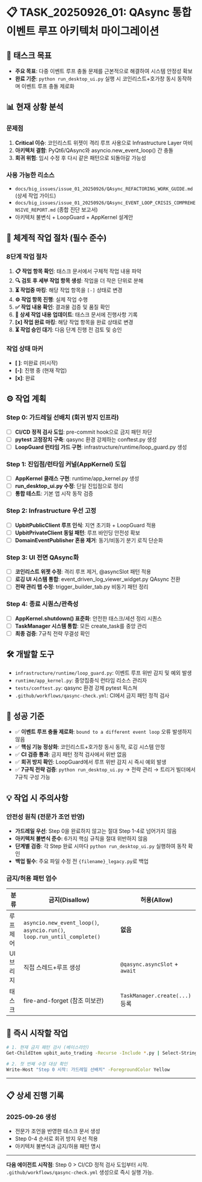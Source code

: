 # 📋 TASK_20250926_01: QAsync 통합 이벤트 루프 아키텍처 마이그레이션

## 🎯 태스크 목표

- **주요 목표**: 다중 이벤트 루프 충돌 문제를 근본적으로 해결하여 시스템 안정성 확보
- **완료 기준**: `python run_desktop_ui.py` 실행 시 코인리스트+호가창 동시 동작하며 이벤트 루프 충돌 제로화

## 📊 현재 상황 분석

### 문제점

1. **Critical 이슈**: 코인리스트 위젯이 격리 루프 사용으로 Infrastructure Layer 마비
2. **아키텍처 결함**: PyQt6/QAsync와 asyncio.new_event_loop() 간 충돌
3. **회귀 위험**: 임시 수정 후 다시 같은 패턴으로 되돌아갈 가능성

### 사용 가능한 리소스

- `docs/big_issues/issue_01_20250926/QAsync_REFACTORING_WORK_GUIDE.md` (상세 작업 가이드)
- `docs/big_issues/issue_01_20250926/QAsync_EVENT_LOOP_CRISIS_COMPREHENSIVE_REPORT.md` (종합 진단 보고서)
- 아키텍처 불변식 + LoopGuard + AppKernel 설계안

## 🔄 체계적 작업 절차 (필수 준수)

### 8단계 작업 절차

1. **📋 작업 항목 확인**: 태스크 문서에서 구체적 작업 내용 파악
2. **🔍 검토 후 세부 작업 항목 생성**: 작업을 더 작은 단위로 분해
3. **⏳ 작업중 마킹**: 해당 작업 항목을 `[-]` 상태로 변경
4. **⚙️ 작업 항목 진행**: 실제 작업 수행
5. **✅ 작업 내용 확인**: 결과물 검증 및 품질 확인
6. **📝 상세 작업 내용 업데이트**: 태스크 문서에 진행사항 기록
7. **[x] 작업 완료 마킹**: 해당 작업 항목을 완료 상태로 변경
8. **⏳ 작업 승인 대기**: 다음 단계 진행 전 검토 및 승인

### 작업 상태 마커

- **[ ]**: 미완료 (미시작)
- **[-]**: 진행 중 (현재 작업)
- **[x]**: 완료

## ⚙️ 작업 계획

### Step 0: 가드레일 선배치 (회귀 방지 인프라)

- [ ] **CI/CD 정적 검사 도입**: pre-commit hook으로 금지 패턴 차단
- [ ] **pytest 고정장치 구축**: qasync 환경 강제하는 conftest.py 생성
- [ ] **LoopGuard 런타임 가드 구현**: infrastructure/runtime/loop_guard.py 생성

### Step 1: 진입점/런타임 커널(AppKernel) 도입

- [ ] **AppKernel 클래스 구현**: runtime/app_kernel.py 생성
- [ ] **run_desktop_ui.py 수정**: 단일 진입점으로 정리
- [ ] **통합 테스트**: 기본 앱 시작 동작 검증

### Step 2: Infrastructure 우선 고정

- [ ] **UpbitPublicClient 루프 인식**: 지연 초기화 + LoopGuard 적용
- [ ] **UpbitPrivateClient 동일 패턴**: 루프 바인딩 안전성 확보
- [ ] **DomainEventPublisher 혼용 제거**: 동기/비동기 분기 로직 단순화

### Step 3: UI 전면 QAsync화

- [ ] **코인리스트 위젯 수정**: 격리 루프 제거, @asyncSlot 패턴 적용
- [ ] **로깅 UI 시스템 통합**: event_driven_log_viewer_widget.py QAsync 전환
- [ ] **전략 관리 탭 수정**: trigger_builder_tab.py 비동기 패턴 정리

### Step 4: 종료 시퀀스/관측성

- [ ] **AppKernel.shutdown() 표준화**: 안전한 태스크/세션 정리 시퀀스
- [ ] **TaskManager 시스템 통합**: 모든 create_task를 중앙 관리
- [ ] **최종 검증**: 7규칙 전략 무결성 확인

## 🛠️ 개발할 도구

- `infrastructure/runtime/loop_guard.py`: 이벤트 루프 위반 감지 및 예외 발생
- `runtime/app_kernel.py`: 중앙집중식 런타임 리소스 관리자
- `tests/conftest.py`: qasync 환경 강제 pytest 픽스쳐
- `.github/workflows/qasync-check.yml`: CI에서 금지 패턴 정적 검사

## 🎯 성공 기준

- ✅ **이벤트 루프 충돌 제로화**: `bound to a different event loop` 오류 발생하지 않음
- ✅ **핵심 기능 정상화**: 코인리스트+호가창 동시 동작, 로깅 시스템 안정
- ✅ **CI 검증 통과**: 금지 패턴 정적 검사에서 위반 없음
- ✅ **회귀 방지 확인**: LoopGuard에서 루프 위반 감지 시 즉시 예외 발생
- ✅ **7규칙 전략 검증**: `python run_desktop_ui.py` → 전략 관리 → 트리거 빌더에서 7규칙 구성 가능

## 💡 작업 시 주의사항

### 안전성 원칙 (전문가 조언 반영)

- **가드레일 우선**: Step 0을 완료하지 않고는 절대 Step 1-4로 넘어가지 않음
- **아키텍처 불변식 준수**: 6가지 핵심 규칙을 절대 위반하지 않음
- **단계별 검증**: 각 Step 완료 시마다 `python run_desktop_ui.py` 실행하여 동작 확인
- **백업 필수**: 주요 파일 수정 전 `{filename}_legacy.py`로 백업

### 금지/허용 패턴 엄수

| 분류 | 금지(Disallow) | 허용(Allow) |
|------|----------------|-------------|
| 루프 제어 | `asyncio.new_event_loop()`, `asyncio.run()`, `loop.run_until_complete()` | **없음** |
| UI 브리지 | 직접 스레드+루프 생성 | `@qasync.asyncSlot` + `await` |
| 태스크 | fire-and-forget (참조 미보관) | `TaskManager.create(...)` 등록 |

## 🚀 즉시 시작할 작업

```bash
# 1. 현재 금지 패턴 검사 (베이스라인)
Get-ChildItem upbit_auto_trading -Recurse -Include *.py | Select-String -Pattern "new_event_loop|run_until_complete|asyncio\.run\("

# 2. 첫 번째 수정 대상 확인
Write-Host "Step 0 시작: 가드레일 선배치" -ForegroundColor Yellow
```

---

## 📋 상세 진행 기록

### 2025-09-26 생성

- 전문가 조언을 반영한 태스크 문서 생성
- Step 0-4 순서로 회귀 방지 우선 적용
- 아키텍처 불변식과 금지/허용 패턴 명시

---

**다음 에이전트 시작점**: Step 0 > CI/CD 정적 검사 도입부터 시작. `.github/workflows/qasync-check.yml` 생성으로 즉시 실행 가능.
